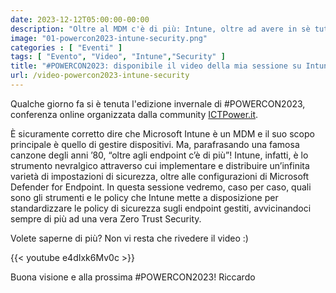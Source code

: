 ```yaml
---
date: 2023-12-12T05:00:00-00:00
description: "Oltre al MDM c'è di più: Intune, oltre ad avere in sè tutto ciò che serve per la gestione dei dispositivi, è anche il braccio operativo degli strumenti di sicurezza Microsoft. Vediamo come ci può aiutare a mettere in sicurezza dispositivi e identità."
image: "01-powercon2023-intune-security.png"
categories : [ "Eventi" ]
tags: [ "Evento", "Video", "Intune","Security" ]
title: "#POWERCON2023: disponibile il video della mia sessione su Intune usato come strumento di sicurezza"
url: /video-powercon2023-intune-security
---
```

Qualche giorno fa si è tenuta l'edizione invernale di #POWERCON2023, conferenza online organizzata dalla community [ICTPower.it](https://ictpower.it).

È sicuramente corretto dire che Microsoft Intune è un MDM e il suo scopo principale è quello di gestire dispositivi. Ma, parafrasando una famosa canzone degli anni ’80, “oltre agli endpoint c’è di più”! Intune, infatti, è lo strumento nevralgico attraverso cui implementare e distribuire un’infinita varietà di impostazioni di sicurezza, oltre alle configurazioni di Microsoft Defender for Endpoint. In questa sessione vedremo, caso per caso, quali sono gli strumenti e le policy che Intune mette a disposizione per standardizzare le policy di sicurezza sugli endpoint gestiti, avvicinandoci sempre di più ad una vera Zero Trust Security.

Volete saperne di più? Non vi resta che rivedere il video :)

{{< youtube e4dIxk6Mv0c >}}

Buona visione e alla prossima #POWERCON2023!
Riccardo